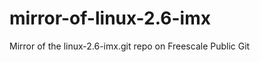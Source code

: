 mirror-of-linux-2.6-imx
=======================

Mirror of the linux-2.6-imx.git repo on Freescale Public Git
